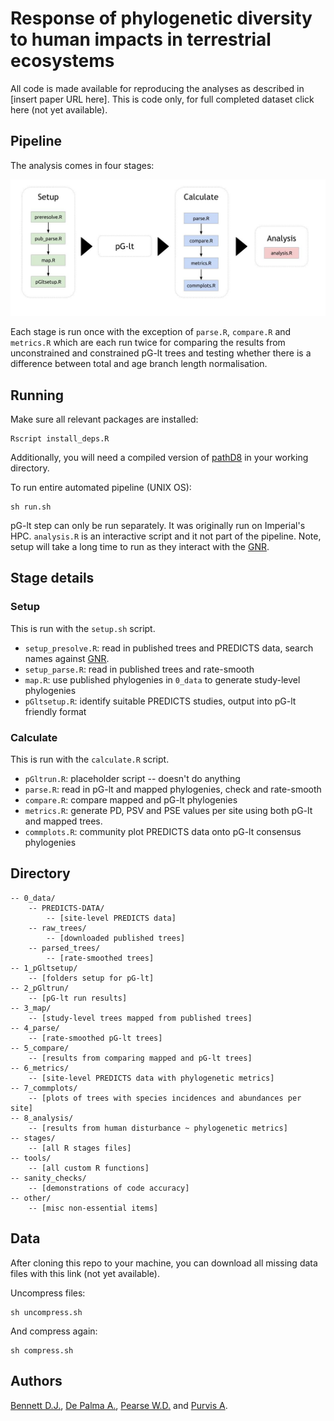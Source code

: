 # Response of phylogenetic diversity to human impacts in terrestrial ecosystems

All code is made available for reproducing the analyses as described in
[insert paper URL here]. This is code only, for full completed dataset click
here (not yet available).

## Pipeline

The analysis comes in four stages:

![r_pipeline](https://raw.githubusercontent.com/DomBennett/PREDICTS-PD/master/other/r_pipeline.jpg?token=AC0Jh5LHfPQDyU_Vii3xzDcNnijLRdUTks5V-ByPwA%3D%3D "R analysis pipeline")

Each stage is run once with the exception of `parse.R`, `compare.R` and `metrics.R`
which are each run twice for comparing the results from unconstrained and constrained
pG-lt trees and testing whether there is a difference between total and age
branch length normalisation.

## Running

Make sure all relevant packages are installed:

```{bash}
Rscript install_deps.R
```

Additionally, you will need a compiled version of [pathD8](http://www2.math.su.se/PATHd8/)
in your working directory.

To run entire automated pipeline (UNIX OS):

```{bash}
sh run.sh
```

pG-lt step can only be run separately. It was originally run on Imperial's HPC.
`analysis.R` is an interactive script and it not part of the pipeline.
Note, setup will take a long time to run as they interact
with the [GNR](http://resolver.globalnames.biodinfo.org/).

## Stage details

### Setup

This is run with the `setup.sh` script.

* `setup_presolve.R`: read in published trees and PREDICTS data, search names
against [GNR](http://resolver.globalnames.biodinfo.org/).
* `setup_parse.R`: read in published trees and rate-smooth
* `map.R`: use published phylogenies in `0_data` to generate study-level
phylogenies
* `pGltsetup.R`: identify suitable PREDICTS studies, output into pG-lt friendly
format

### Calculate

This is run with the `calculate.R` script.

* `pGltrun.R`: placeholder script -- doesn't do anything
* `parse.R`: read in pG-lt and mapped phylogenies, check and rate-smooth
* `compare.R`: compare mapped and pG-lt phylogenies
* `metrics.R`: generate PD, PSV and PSE values per site using both pG-lt and
mapped trees.
* `commplots.R`: community plot PREDICTS data onto pG-lt consensus phylogenies

## Directory

```
-- 0_data/
    -- PREDICTS-DATA/
        -- [site-level PREDICTS data]
    -- raw_trees/
        -- [downloaded published trees]
    -- parsed_trees/
        -- [rate-smoothed trees]
-- 1_pGltsetup/
    -- [folders setup for pG-lt]
-- 2_pGltrun/
    -- [pG-lt run results]
-- 3_map/
    -- [study-level trees mapped from published trees]
-- 4_parse/
    -- [rate-smoothed pG-lt trees]
-- 5_compare/
    -- [results from comparing mapped and pG-lt trees]
-- 6_metrics/
    -- [site-level PREDICTS data with phylogenetic metrics]
-- 7_commplots/
    -- [plots of trees with species incidences and abundances per site]
-- 8_analysis/
    -- [results from human disturbance ~ phylogenetic metrics]
-- stages/
    -- [all R stages files]
-- tools/
    -- [all custom R functions]
-- sanity_checks/
    -- [demonstrations of code accuracy]
-- other/
    -- [misc non-essential items]
```

## Data

After cloning this repo to your machine, you can download all missing data files
with this link (not yet available).

Uncompress files:

```{bash}
sh uncompress.sh
```

And compress again:

```{bash}
sh compress.sh
```

## Authors
[Bennett D.J.](https://github.com/DomBennett),
[De Palma A.](https://github.com/adrianadepalma),
[Pearse W.D.](https://github.com/willpearse)
and [Purvis A](https://github.com/AndyPurvis).
